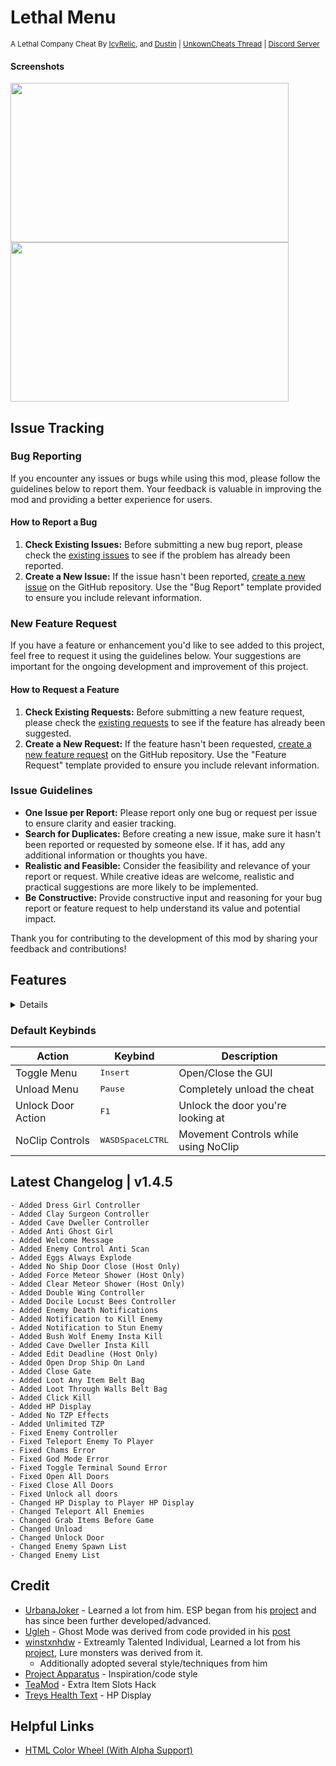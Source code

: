 # Lethal Menu
<sup>A Lethal Company Cheat By [IcyRelic](https://github.com/icyrelic), and [Dustin](https://github.com/Dustin21335) | [UnkownCheats Thread](https://www.unknowncheats.me/forum/lethal-company/615575-lethal-menu-lethal-company-cheat.html) | [Discord Server](https://discord.gg/D6wuXEnfhP)</sup>

#### Screenshots
<p>
  <img src="https://i.imgur.com/H5FEQMr.png" width="445" height="255" />
  <img src="https://i.imgur.com/D7srqbi.png" width="445" height="255" />
</p>


## Issue Tracking

### Bug Reporting

If you encounter any issues or bugs while using this mod, please follow the guidelines below to report them. Your feedback is valuable in improving the mod and providing a better experience for users.

#### How to Report a Bug

1. **Check Existing Issues:** Before submitting a new bug report, please check the [existing issues](https://github.com/IcyRelic/LethalMenu/labels/bug) to see if the problem has already been reported.
2. **Create a New Issue:** If the issue hasn't been reported, [create a new issue](https://github.com/IcyRelic/LethalMenu/issues/new?assignees=IcyRelic&labels=bug&projects=&template=bug_report.md&title=%5BBUG%5D) on the GitHub repository. Use the "Bug Report" template provided to ensure you include relevant information.

### New Feature Request

If you have a feature or enhancement you'd like to see added to this project, feel free to request it using the guidelines below. Your suggestions are important for the ongoing development and improvement of this project.

#### How to Request a Feature

1. **Check Existing Requests:** Before submitting a new feature request, please check the [existing requests](https://github.com/IcyRelic/LethalMenu/labels/enhancement) to see if the feature has already been suggested.
2. **Create a New Request:** If the feature hasn't been requested, [create a new feature request](https://github.com/IcyRelic/LethalMenu/issues/new?assignees=IcyRelic&labels=enhancement&projects=&template=feature-request.md&title=%5BFeature%5D) on the GitHub repository. Use the "Feature Request" template provided to ensure you include relevant information.

### Issue Guidelines
- **One Issue per Report:** Please report only one bug or request per issue to ensure clarity and easier tracking.
- **Search for Duplicates:** Before creating a new issue, make sure it hasn't been reported or requested by someone else. If it has, add any additional information or thoughts you have.
- **Realistic and Feasible:** Consider the feasibility and relevance of your report or request. While creative ideas are welcome, realistic and practical suggestions are more likely to be implemented.
- **Be Constructive:** Provide constructive input and reasoning for your bug report or feature request to help understand its value and potential impact.

Thank you for contributing to the development of this mod by sharing your feedback and contributions!

## Features
<details>

  #### Settings Tab
  - **Reset Settings:** Resets your settings configuration file.
  - **Save Settings:** Save your settings configuration file.
  - **Reload Settings:** Reloads your settings configuration file.
  - **Debug Mode:** Debug mode to find errors.
  - **Theme:** Changes your themes.
  - **Key Binds:** Configure custom key bindings.
  - **Customizable Settings:** Tailor various in-game settings to your preferences.
  - **GUI Size Settings:** Adjust the size of the graphical user interface. Including esp labels
  - **Color Settings:** Customize the colors used for nearly everything.
  - **Togglable Hacks save with settings:** Enable or disable hacks with settings that persist.
  - **Toggle Cursor:** Turn the in-game cursor on or off.

  #### General Tab
  - **Change logs:** See all LethalMenu change logs.

  #### Self Cheats Tab
  - **God Mode:** Invincibility, works alongside instant monster kills.
  - **Ghost Mode (Credit @Ugleh):** Incorporate ghostly attributes for unique gameplay.
  - **Super Jump:** Adjustable jump height for enhanced mobility.
  - **Fast Climb:** Variable climbing speed for quick ascents.
  - **Movement Speed:** Customizable character speed for swift traversal.
  - **No Clip:** Pass through solid objects for unrestricted exploration.
  - **Item Slots (Rejoin Required):** Change how many item slots your player has.
  - **Extra Items Slots:** More item slots for your player.
  - **Night Vision:** Enhanced visibility in low-light environments.
  - **Unlimited Stamina:** Infinite character stamina for prolonged activities.
  - **Unlimited Battery:** Endless power supply for applicable in-game devices.
  - **Unlimited Ammo:** Infinite shotgun ammo.
  - **Unlimited Oxygen:** Infinite oxygen for your player.
  - **Unlimited Presents:** Open infinite presents.
  - **Loot Through Walls:** Access loot items even behind obstacles.
  - **Interact Through Walls:** Perform actions through barriers and surfaces.
  - **Reach:** Extended interaction range for reaching distant objects.
  - **No Weight:** Eliminate weight restrictions for inventory items.
  - **Unlock Doors:** Bypass locks effortlessly with a key bind (default F1).
  - **Build Anywhere:** Construct structures without location limitations.
  - **Free Cam:** Detach the camera for unrestricted viewing.
  - **No Cooldown:** Teleporter and inverse have no cooldown.
  - **Instant Interact:** Interact with objects instantly like ship lever, doors, and entrance.
  - **Super Shovel (x1000 Damage):** Instantly kill anything with a shovel/sign.
  - **Super Knife (x1000 Damage):** Instantly kill anything with a knife.
  - **Strong Hands:** Carry any item with 1 hand.
  - **Invisibility:** Constantly teleports your player to an unseen location for others.
  - **No Fall Damage:** No fall damage for your player.
  - **Hear All Alive People:** Hear all alive players on a map.
  - **Hear All Dead People:** Hear all dead players.
  - **No Flash:** No flash from flashbangs.
  - **No Quicksand:** No falling in quicksand.
  - **No Camera Shake:** No camera shake from Giants or RadMech.
  - **Teleport With Items:** Teleport with items in inverse and teleporter.
  - **Bridge Never Falls:** Bridges on Adamance and Vow never falls.
  - **Drop All Items:** Drops all of your items.
  - **Delete Held Item:** Delete the item your holding.
  - **Vote Ship Leave Early:** Vote for the ship to leave instantly.
  - **Add/Remove Experience:** Modify character experience points as desired.
  - **Teleport To Ship:** Instantaneous travel to specified locations.
  - **Teleport To Entrance A:** Teleport your player to Entrance A
  - **Teleport To Entrance B:** Teleport your player to Entrance B
  - **Teleport To Exit A:** Teleport your player to Exit A
  - **Teleport To Exit B:** Teleport your player to Exit B
  - **Teleport To Saved Location:** Teleport your player to your saved location.
  - **Save Position:** Save your position for teleport to saved location.

  #### Visuals Tab
  - **Toggle All:** Toggle on or off all ESPs.
  - **Use Scrap Tiers:** Different scrap colors for different scrap tiers/values.
  - **Show Voice Chat:** Show VC when a player talks on ESP.
  - **HP Display:** Show the health of a player on ESP
  - **Object ESP:** Label scrap and other objects through walls.
  - **Enemy ESP:** Label enemies through walls.
    - Enemy Filter: Enable/Disable certain enemy types such as Passive/Docile enemies on esp 
  - **Player ESP:** Label players through walls.
  - **Entrance / Exit ESP:** Label dungeon entrance / exit doors through walls.
  - **Landmine ESP:** Label landmines through walls with terminal codes.
  - **Turret ESP:** Label turrets through walls with terminal codes.
  - **Ship ESP:** Label the ship door through walls.
  - **Steam Valve ESP:** Label busted steam valves through walls
  - **Big Door ESP:** Label big powered doors through walls with terminal codes.
  - **Locked Doors ESP:** Label locked doors through walls. 
  - **Breaker Box ESP:** Label the breaker box through walls
  - **Spike Roof Trap ESP:** Label the spike roof trap through walls.
  - **CHAMS:** Enable chams for each esp to additionally highlght and physically see it through walls
    - Min Distance Setting: Disables chams for objects closer than this distance
  - **Always show clock:** Display the in-game clock consistently.
  - **Simple Clock:** A simple digital clock always show at the top center of the screen.
  - **Crosshair:** Enable a crosshair for precise aiming.
  - Current Types: X, +, .
  - **Breadcrumbs:** Leave a numbered trail to mark your path.
  - **No Fog:** Remove all fog for clearer visibility.
  - **No Visor:** Remove the visor.
  - **No Field Of Depth:** Remove field of depth.
  - **Field Of View:** Change your player FOV.
    
  #### Troll Tab
  - **Toggle Ship Lights:** Turn the ship lights on/off from anywhere
  - **Toggle Ship Horn:** Toggle the ship horn on/off form anywhere
  - **Toggle Factory Lights (Host Only):** Host-exclusive ability to control factory lights.
  - **Flicker Factory Lights (Host Only):** Host-exclusive ability to make factory lights flicker.
  - **Force Bridge Fall (Host Only):** Host-exclusive ability to make the bridge collapse.
  - **Fprce Small Bridge Fall (Host Only):** Host-exclusive ability to make the small bridge collapse.
  - **Blow Up All Landmines:** Trigger detonation for all placed landmines.
  - **Toggle All Landmines:** Activate/Deactivate all landmines
  - **Toggle All Turrets:** Activate/Deactivate all turret.
  - **Berserk All Turrets:** Berserk all turrets (AKA make turrets go crazy).
  - **Open Ship Door Space:** Open the ship door while in space.
  - **Force Tentacle Attack:** Make the company attack at the sales desk
  - **Fix All Valves:** Fix all valves on the map.
  - **Turn All Masks Into Mimics:** Turn all masks you picked up and dropped into mimics.
  - **Sell Everything:** Places all scrap on the company deposit desk.
  - **Teleport All Items (Client Only):** Teleports all items currently outside the ship to your location.
  - **Teleport One Item (Client Only):** Teleport one randon item currently outside the ship to your location.
  - **Eject Everyone (Host Only):** Eject everyone out of the ship like the last day.
  - **Unlock All Doors:** Unlock all doors on the map.
  - **Drop All Players Items** Make all players drop their items.

  #### Player Tab
  - **Player List:** Shows all the players in a lobby.
  - **Death Notifications:** Notifies you when a player dies.
  - **Free Camera Mode:** Fly around the map like a spectator.
  - **Spectate Player:** Observe the gameplay from another player's perspective.
  - **Mini Cam:** Set up a small camera view in the top right for spectating a player.
  - **Kill Everyone:** Kill everyone in the lobby.
  - **Kill Everyone Expect You:** Kill everyone in the lobby expect your player.
  - **SteamID:** Shows their steamID.
  - **PlayerID:** Shows their playerID.
  - **Health:** Shows their health.
  - **Host:** Shows if there host or not.
  - **Inside Factory:** Shows if there in factory.
  - **In Ship:** Shows if there in ship.
  - **Insanity Level:** Shows their instanity level.
  - **Kill Player:** Kill yourself or another player.
  - **Heal Player:** Heal yourself or another player.
  - **Lightning Strike (Host/Stormy):** Lightning strike yourself or another player.
  - **Spider Web (Requires Spider):** Spider Web yourself or another player.
  - **Teleport All Enemies:** Teleport all enemies to a player.
  - **Lure All Enemies:** Lure all enemies to a player.
  - **Explode Closest Landmine:** Explode the closest landmine to their player.

  #### Enemy Tab
  - **Kill All Enemies:** Annihilate all enemy entities in the game.
  - **Kill Neaby Enemies:** Annihilates all near by enemies.
  - **Stun All Enemies:** Stun all enemies in the game temporarily.
  - **Break All Spider Web:** Breaks all spider webs in the factory.
  - **Stop Controlling Enemy:** Stops controlling an enemy.
  - **Enemy List:** Shows all the alive enemies in the game.
  - **Behaviour:** Shows the enemies behaviour.
  - **Selected Player:** Tells you what player you have selected.
  - **Targeting:** Shows who the enemy is targetting 
  - **Haunting:** Shows who the ghost girl is targetting.
  - **Steal Items:** Hoardering bugs steal all the items in the map and stores them in their nest.
  - **Kill:** Kill the selected enemy.
  - **Spawn Web:** Spawn a spider web where the spider is. 
  - **Teleport To Selected Player:** Teleport the selected enemy to a player.
  - **Kill selected player:** Kills selected player using the selected enemy if it has instakill.
  - **Control Enemy:** Control any enemy in the game.
  - **Enemy Types:** Shows all the enemy types in the game.
  - **Spawn Amount:** Amount of enemies to spawn.
  - **Spawn Outside:** Rather to spawn the enemies inside or outside.
  - **Spawn:** Spawn button to spawn the enemies.

  #### Server Tab
  - **Edit Credits (Remove/Add/Set) (Host Only):** Manage in-game credits by giving, setting, or removing them.
  - **Edit Quota (Host Only):** Modify the current quota
  - **Scrap Amount Multiplier (Host Only):** Modify the amount of scrap that spawns on the map by default.
  - **Scrap Value Multiplier (Host Only):** Modify the value of scrap that spawns on the map.
  - **Force Ship Land:** Trigger the ship to land
  - **Force Ship Leave:** Trigger the ship to leave the current moon
  - **Disconnect:** Instantly disconnect from a lobby.
  - **Show Offensive Lobby Names:** Show offensive lobby names on the server list.
  - **Never Lose Scrap:** Never lose scrap when everyone dies and ship leaves.
  - **Shoplifter:** Buy any item from the terminal shop for free.
  - **Spawn More Scrap (Host Only):** Host-exclusive feature to spawn additional scrap.
  - **Spawn Random Landmines (Host Only):** Spawns a random number of landmines in the factory.
  - **Spawn Random Turrets (Host Only):** Spawns a random number of turrets in the factory.
  - **Spawn Landmine (Host Only):** Spawn a landmine in front of you.
  - **Spawn Turret (Host Only):** Spawn a turret in front of you.
  - **Spawn Spike Roof Trap (Host Only):** Spawn a spike roof trap in front of you.
  - **Moon Manager:** Travel to any moon for free.
  - **Unlockables Manager:** Spawn any ship unlockables for free
    - Host can spawn an infinite amount of each object
  - **Item Manager (Host Only):** Spawn any item in the game with a custom scrap value
  - **Loot Manager:** Teleport any item on the map to you.
  - **Weather Manager:** Change the weather for each moon.
  - **Display Body Count:** Display the count of bodies in the game.
  - **Display Enemy Count:** Show the current count of enemies.
  - **Display Object Count:** Provide information on the item count.
  - **Display Object Value:** Provide information on the total value of items.
  - **Display Ship Object Count:** Show the current item count of the ship.
  - **Display Ship Object Value:** Show the current value of the ship.
  - **Display Quota:** Display information about the quota in the game.
  - **Display Deadline:** Display information about the deadline in the game.
  - **Display Buying Rate:** Display information about the company buying rate in the game.
</details>

### Default Keybinds

| Action       | Keybind       | Description   |
| ------------ | ------------- | ------------- |
| Toggle Menu  | <kbd>Insert</kbd> | Open/Close the GUI |
| Unload Menu  | <kbd>Pause</kbd> | Completely unload the cheat |
| Unlock Door Action  | <kbd>F1</kbd> | Unlock the door you're looking at|
| NoClip Controls  | <kbd>W</kbd><kbd>A</kbd><kbd>S</kbd><kbd>D</kbd><kbd>Space</kbd><kbd>LCTRL</kbd> | Movement Controls while using NoClip |

## Latest Changelog | v1.4.5
```
- Added Dress Girl Controller 
- Added Clay Surgeon Controller
- Added Cave Dweller Controller 
- Added Anti Ghost Girl 
- Added Welcome Message 
- Added Enemy Control Anti Scan 
- Added Eggs Always Explode
- Added No Ship Door Close (Host Only)
- Added Force Meteor Shower (Host Only) 
- Added Clear Meteor Shower (Host Only) 
- Added Double Wing Controller 
- Added Docile Locust Bees Controller
- Added Enemy Death Notifications 
- Added Notification to Kill Enemy 
- Added Notification to Stun Enemy 
- Added Bush Wolf Enemy Insta Kill 
- Added Cave Dweller Insta Kill
- Added Edit Deadline (Host Only) 
- Added Open Drop Ship On Land 
- Added Close Gate 
- Added Loot Any Item Belt Bag 
- Added Loot Through Walls Belt Bag 
- Added Click Kill
- Added HP Display
- Added No TZP Effects
- Added Unlimited TZP
- Fixed Enemy Controller 
- Fixed Teleport Enemy To Player
- Fixed Chams Error
- Fixed God Mode Error
- Fixed Toggle Terminal Sound Error
- Fixed Open All Doors 
- Fixed Close All Doors 
- Fixed Unlock all doors
- Changed HP Display to Player HP Display 
- Changed Teleport All Enemies
- Changed Grab Items Before Game
- Changed Unload 
- Changed Unlock Door 
- Changed Enemy Spawn List 
- Changed Enemy List
```

## Credit
  - [UrbanaJoker](https://www.unknowncheats.me/forum/members/2470892.html) - Learned a lot from him. ESP began from his [project](https://www.unknowncheats.me/forum/lethal-company/613770-infinite-company-lethal-company-cheat.html) and has since been further developed/advanced.
  - [Ugleh](https://www.unknowncheats.me/forum/members/1305791.html) - Ghost Mode was derived from code provided in his [post](https://www.unknowncheats.me/forum/3949378-post150.html)
  - [winstxnhdw](https://www.unknowncheats.me/forum/members/5891304.html) - Extreamly Talented Individual, Learned a lot from his [project](https://github.com/winstxnhdw/lc-hax/), Lure monsters was derived from it.
    - Additionally adopted several style/techniques from him
  - [Project Apparatus](https://github.com/KaylinOwO/Project-Apparatus/) - Inspiration/code style
  - [TeaMod](https://thunderstore.io/c/lethal-company/p/TeaMods/TeaMod/) - Extra Item Slots Hack
  - [Treys Health Text](https://thunderstore.io/c/lethal-company/p/Treyotech/Treys_Health_Text/) - HP Display

## Helpful Links
  - [HTML Color Wheel (With Alpha Support)](https://rgbacolorpicker.com/color-wheel-picker)
